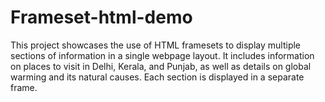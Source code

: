 # Frameset-html-demo
This project showcases the use of HTML framesets to display multiple sections of information in a single webpage layout. It includes information on places to visit in Delhi, Kerala, and Punjab, as well as details on global warming and its natural causes. Each section is displayed in a separate frame.
